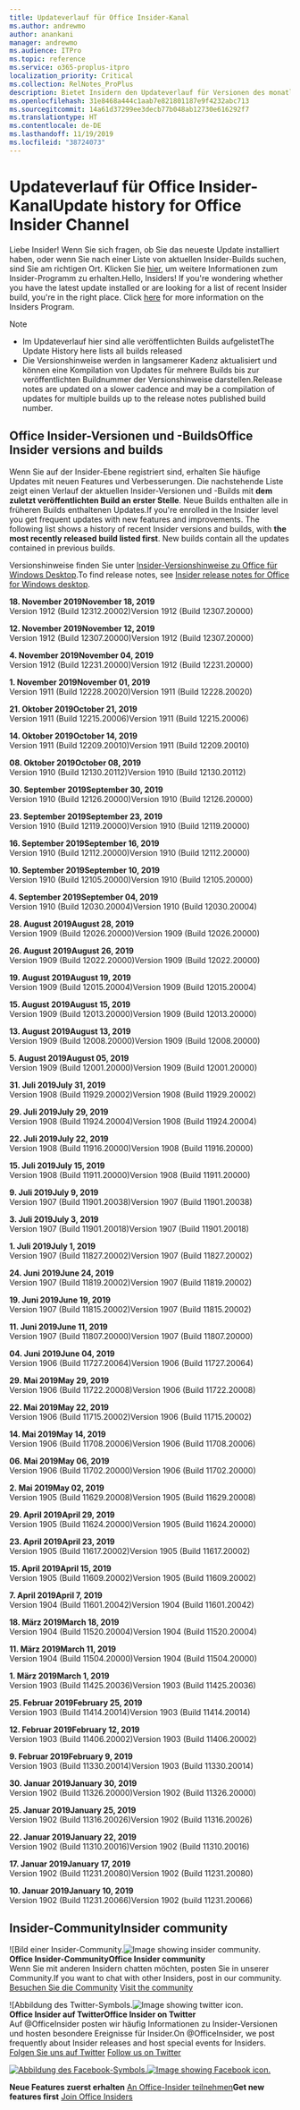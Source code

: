 ```yaml
---
title: Updateverlauf für Office Insider-Kanal
ms.author: andrewmo
author: anankani
manager: andrewmo
ms.audience: ITPro
ms.topic: reference
ms.service: o365-proplus-itpro
localization_priority: Critical
ms.collection: RelNotes_ProPlus
description: Bietet Insidern den Updateverlauf für Versionen des monatlichen Kanals (Insider Fast) für Windows Desktop.
ms.openlocfilehash: 31e8468a444c1aab7e821801187e9f4232abc713
ms.sourcegitcommit: 14a61d37299ee3decb77b048ab12730e616292f7
ms.translationtype: HT
ms.contentlocale: de-DE
ms.lasthandoff: 11/19/2019
ms.locfileid: "38724073"
---
```

# <a name="update-history-for-office-insider-channel"></a><span data-ttu-id="7889d-103">Updateverlauf für Office Insider-Kanal</span><span class="sxs-lookup"><span data-stu-id="7889d-103">Update history for Office Insider Channel</span></span>

<span data-ttu-id="7889d-p101">Liebe Insider! Wenn Sie sich fragen, ob Sie das neueste Update installiert haben, oder wenn Sie nach einer Liste von aktuellen Insider-Builds suchen, sind Sie am richtigen Ort. Klicken Sie [hier](https://insider.office.com/), um weitere Informationen zum Insider-Programm zu erhalten.</span><span class="sxs-lookup"><span data-stu-id="7889d-p101">Hello, Insiders! If you're wondering whether you have the latest update installed or are looking for a list of recent Insider build, you're in the right place. Click [here](https://insider.office.com/) for more information on the Insiders Program.</span></span>

> [!NOTE]
> - <span data-ttu-id="7889d-107">Im Updateverlauf hier sind alle veröffentlichten Builds aufgelistet</span><span class="sxs-lookup"><span data-stu-id="7889d-107">The Update History here lists all builds released</span></span>
> - <span data-ttu-id="7889d-108">Die Versionshinweise werden in langsamerer Kadenz aktualisiert und können eine Kompilation von Updates für mehrere Builds bis zur veröffentlichten Buildnummer der Versionshinweise darstellen.</span><span class="sxs-lookup"><span data-stu-id="7889d-108">Release notes are updated on a slower cadence and may be a compilation of updates for multiple builds up to the release notes published build number.</span></span>

## <a name="office-insider-versions-and-builds"></a><span data-ttu-id="7889d-109">Office Insider-Versionen und -Builds</span><span class="sxs-lookup"><span data-stu-id="7889d-109">Office Insider versions and builds</span></span>

<span data-ttu-id="7889d-p102">Wenn Sie auf der Insider-Ebene registriert sind, erhalten Sie häufige Updates mit neuen Features und Verbesserungen. Die nachstehende Liste zeigt einen Verlauf der aktuellen Insider-Versionen und -Builds mit **dem zuletzt veröffentlichten Build an erster Stelle**. Neue Builds enthalten alle in früheren Builds enthaltenen Updates.</span><span class="sxs-lookup"><span data-stu-id="7889d-p102">If you're enrolled in the Insider level you get frequent updates with new features and improvements. The following list shows a history of recent Insider versions and builds, with **the most recently released build listed first**. New builds contain all the updates contained in previous builds.</span></span>

<span data-ttu-id="7889d-113">Versionshinweise finden Sie unter [Insider-Versionshinweise zu Office für Windows Desktop](https://docs.microsoft.com/de-DE/OfficeUpdates/release-notes-office-insider).</span><span class="sxs-lookup"><span data-stu-id="7889d-113">To find release notes, see [Insider release notes for Office for Windows desktop](https://docs.microsoft.com/de-DE/OfficeUpdates/release-notes-office-insider).</span></span>

[//]: # (NICHT ENTFERNEN)

<span data-ttu-id="7889d-115">**18. November 2019**</span><span class="sxs-lookup"><span data-stu-id="7889d-115">**November 18, 2019**</span></span><br/>
<span data-ttu-id="7889d-116">Version 1912 (Build 12312.20002)</span><span class="sxs-lookup"><span data-stu-id="7889d-116">Version 1912 (Build 12307.20000)</span></span><br/>

<span data-ttu-id="7889d-117">**12. November 2019**</span><span class="sxs-lookup"><span data-stu-id="7889d-117">**November 12, 2019**</span></span><br/>
<span data-ttu-id="7889d-118">Version 1912 (Build 12307.20000)</span><span class="sxs-lookup"><span data-stu-id="7889d-118">Version 1912 (Build 12307.20000)</span></span><br/>

<span data-ttu-id="7889d-119">**4. November 2019**</span><span class="sxs-lookup"><span data-stu-id="7889d-119">**November 04, 2019**</span></span><br/>
<span data-ttu-id="7889d-120">Version 1912 (Build 12231.20000)</span><span class="sxs-lookup"><span data-stu-id="7889d-120">Version 1912 (Build 12231.20000)</span></span><br/>

<span data-ttu-id="7889d-121">**1. November 2019**</span><span class="sxs-lookup"><span data-stu-id="7889d-121">**November 01, 2019**</span></span><br/>
<span data-ttu-id="7889d-122">Version 1911 (Build 12228.20020)</span><span class="sxs-lookup"><span data-stu-id="7889d-122">Version 1911 (Build 12228.20020)</span></span><br/>

<span data-ttu-id="7889d-123">**21. Oktober 2019**</span><span class="sxs-lookup"><span data-stu-id="7889d-123">**October 21, 2019**</span></span><br/>
<span data-ttu-id="7889d-124">Version 1911 (Build 12215.20006)</span><span class="sxs-lookup"><span data-stu-id="7889d-124">Version 1911 (Build 12215.20006)</span></span><br/>

<span data-ttu-id="7889d-125">**14. Oktober 2019**</span><span class="sxs-lookup"><span data-stu-id="7889d-125">**October 14, 2019**</span></span><br/>
<span data-ttu-id="7889d-126">Version 1911 (Build 12209.20010)</span><span class="sxs-lookup"><span data-stu-id="7889d-126">Version 1911 (Build 12209.20010)</span></span><br/>

<span data-ttu-id="7889d-127">**08. Oktober 2019**</span><span class="sxs-lookup"><span data-stu-id="7889d-127">**October 08, 2019**</span></span><br/>
<span data-ttu-id="7889d-128">Version 1910 (Build 12130.20112)</span><span class="sxs-lookup"><span data-stu-id="7889d-128">Version 1910 (Build 12130.20112)</span></span><br/>

<span data-ttu-id="7889d-129">**30. September 2019**</span><span class="sxs-lookup"><span data-stu-id="7889d-129">**September 30, 2019**</span></span><br/>
<span data-ttu-id="7889d-130">Version 1910 (Build 12126.20000)</span><span class="sxs-lookup"><span data-stu-id="7889d-130">Version 1910 (Build 12126.20000)</span></span><br/>

<span data-ttu-id="7889d-131">**23. September 2019**</span><span class="sxs-lookup"><span data-stu-id="7889d-131">**September 23, 2019**</span></span><br/>
<span data-ttu-id="7889d-132">Version 1910 (Build 12119.20000)</span><span class="sxs-lookup"><span data-stu-id="7889d-132">Version 1910 (Build 12119.20000)</span></span><br/>

<span data-ttu-id="7889d-133">**16. September 2019**</span><span class="sxs-lookup"><span data-stu-id="7889d-133">**September 16, 2019**</span></span><br/>
<span data-ttu-id="7889d-134">Version 1910 (Build 12112.20000)</span><span class="sxs-lookup"><span data-stu-id="7889d-134">Version 1910 (Build 12112.20000)</span></span><br/>

<span data-ttu-id="7889d-135">**10. September 2019**</span><span class="sxs-lookup"><span data-stu-id="7889d-135">**September 10, 2019**</span></span><br/>
<span data-ttu-id="7889d-136">Version 1910 (Build 12105.20000)</span><span class="sxs-lookup"><span data-stu-id="7889d-136">Version 1910 (Build 12105.20000)</span></span><br/>

<span data-ttu-id="7889d-137">**4. September 2019**</span><span class="sxs-lookup"><span data-stu-id="7889d-137">**September 04, 2019**</span></span><br/>
<span data-ttu-id="7889d-138">Version 1910 (Build 12030.20004)</span><span class="sxs-lookup"><span data-stu-id="7889d-138">Version 1910 (Build 12030.20004)</span></span><br/>

<span data-ttu-id="7889d-139">**28. August 2019**</span><span class="sxs-lookup"><span data-stu-id="7889d-139">**August 28, 2019**</span></span><br/>
<span data-ttu-id="7889d-140">Version 1909 (Build 12026.20000)</span><span class="sxs-lookup"><span data-stu-id="7889d-140">Version 1909 (Build 12026.20000)</span></span><br/>

<span data-ttu-id="7889d-141">**26. August 2019**</span><span class="sxs-lookup"><span data-stu-id="7889d-141">**August 26, 2019**</span></span><br/>
<span data-ttu-id="7889d-142">Version 1909 (Build 12022.20000)</span><span class="sxs-lookup"><span data-stu-id="7889d-142">Version 1909 (Build 12022.20000)</span></span><br/>

<span data-ttu-id="7889d-143">**19. August 2019**</span><span class="sxs-lookup"><span data-stu-id="7889d-143">**August 19, 2019**</span></span><br/>
<span data-ttu-id="7889d-144">Version 1909 (Build 12015.20004)</span><span class="sxs-lookup"><span data-stu-id="7889d-144">Version 1909 (Build 12015.20004)</span></span><br/>

<span data-ttu-id="7889d-145">**15. August 2019**</span><span class="sxs-lookup"><span data-stu-id="7889d-145">**August 15, 2019**</span></span><br/>
<span data-ttu-id="7889d-146">Version 1909 (Build 12013.20000)</span><span class="sxs-lookup"><span data-stu-id="7889d-146">Version 1909 (Build 12013.20000)</span></span><br/>

<span data-ttu-id="7889d-147">**13. August 2019**</span><span class="sxs-lookup"><span data-stu-id="7889d-147">**August 13, 2019**</span></span><br/>
<span data-ttu-id="7889d-148">Version 1909 (Build 12008.20000)</span><span class="sxs-lookup"><span data-stu-id="7889d-148">Version 1909 (Build 12008.20000)</span></span><br/>

<span data-ttu-id="7889d-149">**5. August 2019**</span><span class="sxs-lookup"><span data-stu-id="7889d-149">**August 05, 2019**</span></span><br/>
<span data-ttu-id="7889d-150">Version 1909 (Build 12001.20000)</span><span class="sxs-lookup"><span data-stu-id="7889d-150">Version 1909 (Build 12001.20000)</span></span><br/>

<span data-ttu-id="7889d-151">**31. Juli 2019**</span><span class="sxs-lookup"><span data-stu-id="7889d-151">**July 31, 2019**</span></span><br/>
<span data-ttu-id="7889d-152">Version 1908 (Build 11929.20002)</span><span class="sxs-lookup"><span data-stu-id="7889d-152">Version 1908 (Build 11929.20002)</span></span><br/>

<span data-ttu-id="7889d-153">**29. Juli 2019**</span><span class="sxs-lookup"><span data-stu-id="7889d-153">**July 29, 2019**</span></span><br/>
<span data-ttu-id="7889d-154">Version 1908 (Build 11924.20004)</span><span class="sxs-lookup"><span data-stu-id="7889d-154">Version 1908 (Build 11924.20004)</span></span><br/>

<span data-ttu-id="7889d-155">**22. Juli 2019**</span><span class="sxs-lookup"><span data-stu-id="7889d-155">**July 22, 2019**</span></span><br/>
<span data-ttu-id="7889d-156">Version 1908 (Build 11916.20000)</span><span class="sxs-lookup"><span data-stu-id="7889d-156">Version 1908 (Build 11916.20000)</span></span><br/>

<span data-ttu-id="7889d-157">**15. Juli 2019**</span><span class="sxs-lookup"><span data-stu-id="7889d-157">**July 15, 2019**</span></span><br/>
<span data-ttu-id="7889d-158">Version 1908 (Build 11911.20000)</span><span class="sxs-lookup"><span data-stu-id="7889d-158">Version 1908 (Build 11911.20000)</span></span><br/>

<span data-ttu-id="7889d-159">**9. Juli 2019**</span><span class="sxs-lookup"><span data-stu-id="7889d-159">**July 9, 2019**</span></span><br/>
<span data-ttu-id="7889d-160">Version 1907 (Build 11901.20038)</span><span class="sxs-lookup"><span data-stu-id="7889d-160">Version 1907 (Build 11901.20038)</span></span><br/>

<span data-ttu-id="7889d-161">**3. Juli 2019**</span><span class="sxs-lookup"><span data-stu-id="7889d-161">**July 3, 2019**</span></span><br/>
<span data-ttu-id="7889d-162">Version 1907 (Build 11901.20018)</span><span class="sxs-lookup"><span data-stu-id="7889d-162">Version 1907 (Build 11901.20018)</span></span><br/>

<span data-ttu-id="7889d-163">**1. Juli 2019**</span><span class="sxs-lookup"><span data-stu-id="7889d-163">**July 1, 2019**</span></span><br/>
<span data-ttu-id="7889d-164">Version 1907 (Build 11827.20002)</span><span class="sxs-lookup"><span data-stu-id="7889d-164">Version 1907 (Build 11827.20002)</span></span><br/>

<span data-ttu-id="7889d-165">**24. Juni 2019**</span><span class="sxs-lookup"><span data-stu-id="7889d-165">**June 24, 2019**</span></span><br/>
<span data-ttu-id="7889d-166">Version 1907 (Build 11819.20002)</span><span class="sxs-lookup"><span data-stu-id="7889d-166">Version 1907 (Build 11819.20002)</span></span><br/>

<span data-ttu-id="7889d-167">**19. Juni 2019**</span><span class="sxs-lookup"><span data-stu-id="7889d-167">**June 19, 2019**</span></span><br/>
<span data-ttu-id="7889d-168">Version 1907 (Build 11815.20002)</span><span class="sxs-lookup"><span data-stu-id="7889d-168">Version 1907 (Build 11815.20002)</span></span><br/>

<span data-ttu-id="7889d-169">**11. Juni 2019**</span><span class="sxs-lookup"><span data-stu-id="7889d-169">**June 11, 2019**</span></span><br/>
<span data-ttu-id="7889d-170">Version 1907 (Build 11807.20000)</span><span class="sxs-lookup"><span data-stu-id="7889d-170">Version 1907 (Build 11807.20000)</span></span><br/>

<span data-ttu-id="7889d-171">**04. Juni 2019**</span><span class="sxs-lookup"><span data-stu-id="7889d-171">**June 04, 2019**</span></span><br/>
<span data-ttu-id="7889d-172">Version 1906 (Build 11727.20064)</span><span class="sxs-lookup"><span data-stu-id="7889d-172">Version 1906 (Build 11727.20064)</span></span><br/>


<span data-ttu-id="7889d-173">**29. Mai 2019**</span><span class="sxs-lookup"><span data-stu-id="7889d-173">**May 29, 2019**</span></span><br/>
<span data-ttu-id="7889d-174">Version 1906 (Build 11722.20008)</span><span class="sxs-lookup"><span data-stu-id="7889d-174">Version 1906 (Build 11722.20008)</span></span><br/>

<span data-ttu-id="7889d-175">**22. Mai 2019**</span><span class="sxs-lookup"><span data-stu-id="7889d-175">**May 22, 2019**</span></span><br/> <span data-ttu-id="7889d-176">Version 1906 (Build 11715.20002)</span><span class="sxs-lookup"><span data-stu-id="7889d-176">Version 1906 (Build 11715.20002)</span></span><br/> 

<span data-ttu-id="7889d-177">**14. Mai 2019**</span><span class="sxs-lookup"><span data-stu-id="7889d-177">**May 14, 2019**</span></span><br/> <span data-ttu-id="7889d-178">Version 1906 (Build 11708.20006)</span><span class="sxs-lookup"><span data-stu-id="7889d-178">Version 1906 (Build 11708.20006)</span></span><br/>

<span data-ttu-id="7889d-179">**06. Mai 2019**</span><span class="sxs-lookup"><span data-stu-id="7889d-179">**May 06, 2019**</span></span><br/>
<span data-ttu-id="7889d-180">Version 1906 (Build 11702.20000)</span><span class="sxs-lookup"><span data-stu-id="7889d-180">Version 1906 (Build 11702.20000)</span></span><br/>

<span data-ttu-id="7889d-181">**2. Mai 2019**</span><span class="sxs-lookup"><span data-stu-id="7889d-181">**May 02, 2019**</span></span><br/>
<span data-ttu-id="7889d-182">Version 1905 (Build 11629.20008)</span><span class="sxs-lookup"><span data-stu-id="7889d-182">Version 1905 (Build 11629.20008)</span></span><br/>

<span data-ttu-id="7889d-183">**29. April 2019**</span><span class="sxs-lookup"><span data-stu-id="7889d-183">**April 29, 2019**</span></span><br/>
<span data-ttu-id="7889d-184">Version 1905 (Build 11624.20000)</span><span class="sxs-lookup"><span data-stu-id="7889d-184">Version 1905 (Build 11624.20000)</span></span><br/>

<span data-ttu-id="7889d-185">**23. April 2019**</span><span class="sxs-lookup"><span data-stu-id="7889d-185">**April 23, 2019**</span></span><br/> <span data-ttu-id="7889d-186">Version 1905 (Build 11617.20002)</span><span class="sxs-lookup"><span data-stu-id="7889d-186">Version 1905 (Build 11617.20002)</span></span><br/>

<span data-ttu-id="7889d-187">**15. April 2019**</span><span class="sxs-lookup"><span data-stu-id="7889d-187">**April 15, 2019**</span></span><br/> <span data-ttu-id="7889d-188">Version 1905 (Build 11609.20002)</span><span class="sxs-lookup"><span data-stu-id="7889d-188">Version 1905 (Build 11609.20002)</span></span><br/>

<span data-ttu-id="7889d-189">**7. April 2019**</span><span class="sxs-lookup"><span data-stu-id="7889d-189">**April 7, 2019**</span></span><br/> <span data-ttu-id="7889d-190">Version 1904 (Build 11601.20042)</span><span class="sxs-lookup"><span data-stu-id="7889d-190">Version 1904 (Build 11601.20042)</span></span><br/>

<span data-ttu-id="7889d-191">**18. März 2019**</span><span class="sxs-lookup"><span data-stu-id="7889d-191">**March 18, 2019**</span></span><br/> <span data-ttu-id="7889d-192">Version 1904 (Build 11520.20004)</span><span class="sxs-lookup"><span data-stu-id="7889d-192">Version 1904 (Build 11520.20004)</span></span><br/>

<span data-ttu-id="7889d-193">**11. März 2019**</span><span class="sxs-lookup"><span data-stu-id="7889d-193">**March 11, 2019**</span></span><br/> <span data-ttu-id="7889d-194">Version 1904 (Build 11504.20000)</span><span class="sxs-lookup"><span data-stu-id="7889d-194">Version 1904 (Build 11504.20000)</span></span><br/>

<span data-ttu-id="7889d-195">**1. März 2019**</span><span class="sxs-lookup"><span data-stu-id="7889d-195">**March 1, 2019**</span></span><br/> <span data-ttu-id="7889d-196">Version 1903 (Build 11425.20036)</span><span class="sxs-lookup"><span data-stu-id="7889d-196">Version 1903 (Build 11425.20036)</span></span><br/> 

<span data-ttu-id="7889d-197">**25. Februar 2019**</span><span class="sxs-lookup"><span data-stu-id="7889d-197">**February 25, 2019**</span></span><br/> <span data-ttu-id="7889d-198">Version 1903 (Build 11414.20014)</span><span class="sxs-lookup"><span data-stu-id="7889d-198">Version 1903 (Build 11414.20014)</span></span><br/> 

<span data-ttu-id="7889d-199">**12. Februar 2019**</span><span class="sxs-lookup"><span data-stu-id="7889d-199">**February 12, 2019**</span></span><br/> <span data-ttu-id="7889d-200">Version 1903 (Build 11406.20002)</span><span class="sxs-lookup"><span data-stu-id="7889d-200">Version 1903 (Build 11406.20002)</span></span><br/> 

<span data-ttu-id="7889d-201">**9. Februar 2019**</span><span class="sxs-lookup"><span data-stu-id="7889d-201">**February 9, 2019**</span></span><br/> <span data-ttu-id="7889d-202">Version 1903 (Build 11330.20014)</span><span class="sxs-lookup"><span data-stu-id="7889d-202">Version 1903 (Build 11330.20014)</span></span><br/> 

<span data-ttu-id="7889d-203">**30. Januar 2019**</span><span class="sxs-lookup"><span data-stu-id="7889d-203">**January 30, 2019**</span></span><br/> <span data-ttu-id="7889d-204">Version 1902 (Build 11326.20000)</span><span class="sxs-lookup"><span data-stu-id="7889d-204">Version 1902 (Build 11326.20000)</span></span><br/> 

<span data-ttu-id="7889d-205">**25. Januar 2019**</span><span class="sxs-lookup"><span data-stu-id="7889d-205">**January 25, 2019**</span></span><br/> <span data-ttu-id="7889d-206">Version 1902 (Build 11316.20026)</span><span class="sxs-lookup"><span data-stu-id="7889d-206">Version 1902 (Build 11316.20026)</span></span><br/> 

<span data-ttu-id="7889d-207">**22. Januar 2019**</span><span class="sxs-lookup"><span data-stu-id="7889d-207">**January 22, 2019**</span></span><br/> <span data-ttu-id="7889d-208">Version 1902 (Build 11310.20016)</span><span class="sxs-lookup"><span data-stu-id="7889d-208">Version 1902 (Build 11310.20016)</span></span><br/> 

<span data-ttu-id="7889d-209">**17. Januar 2019**</span><span class="sxs-lookup"><span data-stu-id="7889d-209">**January 17, 2019**</span></span><br/> <span data-ttu-id="7889d-210">Version 1902 (Build 11231.20080)</span><span class="sxs-lookup"><span data-stu-id="7889d-210">Version 1902 (Build 11231.20080)</span></span><br/>

<span data-ttu-id="7889d-211">**10. Januar 2019**</span><span class="sxs-lookup"><span data-stu-id="7889d-211">**January 10, 2019**</span></span><br/> <span data-ttu-id="7889d-212">Version 1902 (Build 11231.20066)</span><span class="sxs-lookup"><span data-stu-id="7889d-212">Version 1902 (build 11231.20066)</span></span><br/> 

## <a name="insider-community"></a><span data-ttu-id="7889d-213">Insider-Community</span><span class="sxs-lookup"><span data-stu-id="7889d-213">Insider community</span></span>

<span data-ttu-id="7889d-214">![Bild einer Insider-Community.</span><span class="sxs-lookup"><span data-stu-id="7889d-214">![Image showing insider community.</span></span> ](images/insidercommunity.png) <br/>
<span data-ttu-id="7889d-215">**Office Insider-Community**</span><span class="sxs-lookup"><span data-stu-id="7889d-215">**Office Insider community**</span></span><br/> <span data-ttu-id="7889d-216">Wenn Sie mit anderen Insidern chatten möchten, posten Sie in unserer Community.</span><span class="sxs-lookup"><span data-stu-id="7889d-216">If you want to chat with other Insiders, post in our community.</span></span><br/><span data-ttu-id="7889d-217"> 
[Besuchen Sie die Community](https://go.microsoft.com/fwlink/?linkid=843493)</span><span class="sxs-lookup"><span data-stu-id="7889d-217"> 
[Visit the community](https://go.microsoft.com/fwlink/?linkid=843493)</span></span><br/> 

<span data-ttu-id="7889d-218">![Abbildung des Twitter-Symbols.</span><span class="sxs-lookup"><span data-stu-id="7889d-218">![Image showing twitter icon.</span></span> ](images/twitter.png)<br/>
<span data-ttu-id="7889d-219">**Office Insider auf Twitter**</span><span class="sxs-lookup"><span data-stu-id="7889d-219">**Office Insider on Twitter**</span></span><br/> <span data-ttu-id="7889d-220">Auf @OfficeInsider posten wir häufig Informationen zu Insider-Versionen und hosten besondere Ereignisse für Insider.</span><span class="sxs-lookup"><span data-stu-id="7889d-220">On @OfficeInsider, we post frequently about Insider releases and host special events for Insiders.</span></span><br/><span data-ttu-id="7889d-221"> 
[Folgen Sie uns auf Twitter](https://go.microsoft.com/fwlink/?linkid=717717)</span><span class="sxs-lookup"><span data-stu-id="7889d-221"> 
[Follow us on Twitter](https://go.microsoft.com/fwlink/?linkid=717717)</span></span><br/> 

<span data-ttu-id="7889d-222">[
  ![Abbildung des Facebook-Symbols. ](images/facebook.png)](https://www.facebook.com/sharer.php?u=https://support.office.com/en-us/article/Update-history-for-Office-Insider-for-Windows-desktop-64bbb317-972a-4933-8b82-cc866f0b067c)</span><span class="sxs-lookup"><span data-stu-id="7889d-222">[![Image showing Facebook icon. ](images/facebook.png)](https://www.facebook.com/sharer.php?u=https://support.office.com/en-us/article/Update-history-for-Office-Insider-for-Windows-desktop-64bbb317-972a-4933-8b82-cc866f0b067c)</span></span>


<span data-ttu-id="7889d-223">**Neue Features zuerst erhalten**
[An Office-Insider teilnehmen](https://insider.office.com/)</span><span class="sxs-lookup"><span data-stu-id="7889d-223">**Get new features first**
[Join Office Insiders](https://insider.office.com/)</span></span>
